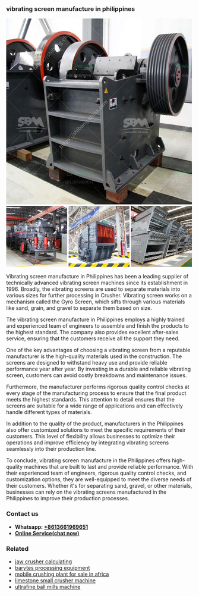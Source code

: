 <h3>vibrating screen manufacture in philippines</h3><img src='1708499115.jpg' alt=''><p>Vibrating screen manufacture in Philippines has been a leading supplier of technically advanced vibrating screen machines since its establishment in 1996. Broadly, the vibrating screens are used to separate materials into various sizes for further processing in Crusher. Vibrating screen works on a mechanism called the Gyro Screen, which sifts through various materials like sand, grain, and gravel to separate them based on size.</p><p>The vibrating screen manufacture in Philippines employs a highly trained and experienced team of engineers to assemble and finish the products to the highest standard. The company also provides excellent after-sales service, ensuring that the customers receive all the support they need.</p><p>One of the key advantages of choosing a vibrating screen from a reputable manufacturer is the high-quality materials used in the construction. The screens are designed to withstand heavy use and provide reliable performance year after year. By investing in a durable and reliable vibrating screen, customers can avoid costly breakdowns and maintenance issues.</p><p>Furthermore, the manufacturer performs rigorous quality control checks at every stage of the manufacturing process to ensure that the final product meets the highest standards. This attention to detail ensures that the screens are suitable for a wide range of applications and can effectively handle different types of materials.</p><p>In addition to the quality of the product, manufacturers in the Philippines also offer customized solutions to meet the specific requirements of their customers. This level of flexibility allows businesses to optimize their operations and improve efficiency by integrating vibrating screens seamlessly into their production line.</p><p>To conclude, vibrating screen manufacture in the Philippines offers high-quality machines that are built to last and provide reliable performance. With their experienced team of engineers, rigorous quality control checks, and customization options, they are well-equipped to meet the diverse needs of their customers. Whether it's for separating sand, gravel, or other materials, businesses can rely on the vibrating screens manufactured in the Philippines to improve their production processes.</p><h3>Contact us</h3><ul><li><strong>Whatsapp:&nbsp;<a href="https://wa.me/8613661969651">+8613661969651</a></strong></li><li><a href="https://swt.shibang-china.com/?git&amp;zhl&amp;vibrating screen manufacture in philippines"><strong>Online Service(chat now)</strong></a></li></ul><h3>Related</h3><ul><li><a href='jaw crusher calculating.md'>jaw crusher calculating</a></li><li><a href='barytes processing equipment.md'>barytes processing equipment</a></li><li><a href='mobile crushing plant for sale in africa.md'>mobile crushing plant for sale in africa</a></li><li><a href='limestone small crusher machine.md'>limestone small crusher machine</a></li><li><a href='ultrafine ball mills machine.md'>ultrafine ball mills machine</a></li></ul>